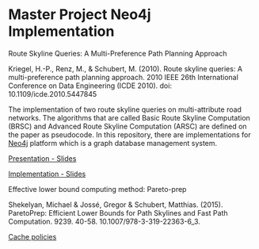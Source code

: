 # Master Project Neo4j Implementation
Route Skyline Queries: A Multi-Preference Path Planning Approach

Kriegel, H.-P., Renz, M., & Schubert, M. (2010). Route skyline queries: A multi-preference path planning approach. 2010 IEEE 26th International Conference on Data Engineering (ICDE 2010). doi: 10.1109/icde.2010.5447845

The implementation of two route skyline queries on multi-attribute road networks. The algorithms that are called Basic Route Skyline Computation (BRSC) and Advanced Route Skyline Computation (ARSC) are defined on the paper as pseudocode. In this repository, there are implementations for [Neo4j](https://neo4j.com) platform which is a graph database management system. 

[Presentation - Slides](https://docs.google.com/presentation/d/1i2L-WwTjWukVk6O8dKv_1DjhvP1KjxeaFkuC_FymUFM/edit?usp=sharing)

[Implementation - Slides](https://docs.google.com/presentation/d/1rjhW5Bp8msT5kz4YaNVkFNny0pBCdypIAgZ-uRv_ieo/edit?usp=sharing)

Effective lower bound computing method: Pareto-prep

Shekelyan, Michael & Jossé, Gregor & Schubert, Matthias. (2015). ParetoPrep: Efficient Lower Bounds for Path Skylines and Fast Path Computation. 9239. 40-58. 10.1007/978-3-319-22363-6_3. 

[Cache policies](https://en.wikipedia.org/wiki/Cache_replacement_policies)
